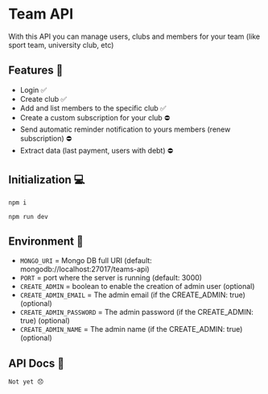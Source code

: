 # Team API

With this API you can manage users, clubs and members for your team (like sport team, university club, etc)

## Features 🚀

- Login ✅
- Create club ✅
- Add and list members to the specific club ✅
- Create a custom subscription for your club ⛔️
- Send automatic reminder notification to yours members (renew subscription) ⛔️
- Extract data (last payment, users with debt) ⛔️

## Initialization 💻

`npm i`

`npm run dev`

## Environment 🌿

- `MONGO_URI` = Mongo DB full URI (default: mongodb://localhost:27017/teams-api)
- `PORT` = port where the server is running (default: 3000)
- `CREATE_ADMIN` = boolean to enable the creation of admin user (optional)
- `CREATE_ADMIN_EMAIL` = The admin email (if the CREATE_ADMIN: true) (optional)
- `CREATE_ADMIN_PASSWORD` = The admin password (if the CREATE_ADMIN: true) (optional)
- `CREATE_ADMIN_NAME` = The admin name (if the CREATE_ADMIN: true) (optional)

## API Docs 📜

`Not yet 😞`

